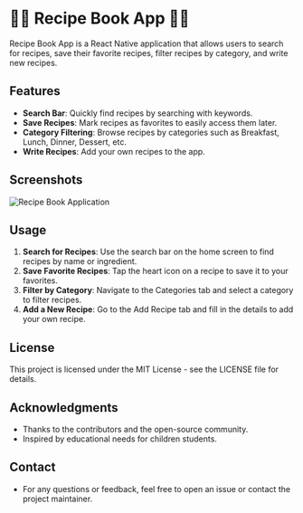 # 🍴🥣 Recipe Book App 🍕😋

Recipe Book App is a React Native application that allows users to search for recipes, save their favorite recipes, filter recipes by category, and write new recipes. 

## Features

- **Search Bar**: Quickly find recipes by searching with keywords.
- **Save Recipes**: Mark recipes as favorites to easily access them later.
- **Category Filtering**: Browse recipes by categories such as Breakfast, Lunch, Dinner, Dessert, etc.
- **Write Recipes**: Add your own recipes to the app.

## Screenshots

![Recipe Book Application](https://github.com/vaibhavdhake123/Recipe-Book/assets/143077217/8c1422f5-07a2-4c14-a94c-fae6373990fb)


## Usage

1. **Search for Recipes**: Use the search bar on the home screen to find recipes by name or ingredient.
2. **Save Favorite Recipes**: Tap the heart icon on a recipe to save it to your favorites.
3. **Filter by Category**: Navigate to the Categories tab and select a category to filter recipes.
4. **Add a New Recipe**: Go to the Add Recipe tab and fill in the details to add your own recipe.

## License
This project is licensed under the MIT License - see the LICENSE file for details.

## Acknowledgments
- Thanks to the contributors and the open-source community.
- Inspired by educational needs for children students.

## Contact
- For any questions or feedback, feel free to open an issue or contact the project maintainer.


